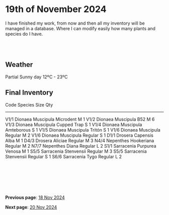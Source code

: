 # 19th of November 2024

I have finished my work, from now and then all my inventory will be managed in a database. Where I can modify easily how many plants and species do I have.



<br><br>



## Weather

Partial Sunny day 12ºC - 23ºC


## Final Inventory

Code    Species                            Size    Qty
----    -------------------------------    -----   -----
V1/1    Dionaea Muscipula Microdent         M       1
V1/2    Dionaea Muscipula B52               M       6
V1/3    Dionaea Muscipula Cupped Trap       S       1
V1/4    Dionaea Muscipula Amteborous        S       1
V1/5    Dionaea Muscipula Tritón            S       1
V1/6    Dionaea Muscipula Regular           M       2
V1/6    Dionaea Muscipula Regular           S       1
D1/1    Drosera Capensis Alba               M       1
D4/3    Drosera Aliciae Regular             M       3
N4/4    Nepenthes Hookeriana Regular        M       2
N7/7    Nepenthes Diana Regular             L       2
S1/1    Sarracenia Purpurea Venosa          M       1
S5/5    Sarracenia Stenvensii Regular       M       3
S5/5    Sarracenia Stenvensii Regular       S       1
S6/6    Sarracenia Tygo Regular             L       2

<br>
<br>
<br>
<br>
<br>

**Previous page**: <a href="./18_nov_2024">18 Nov 2024</a>

**Next page**: <a href="./20_nov_2024">20 Nov 2024</a>
<br>
<br>
<br>
<br>
<br>
<br>
